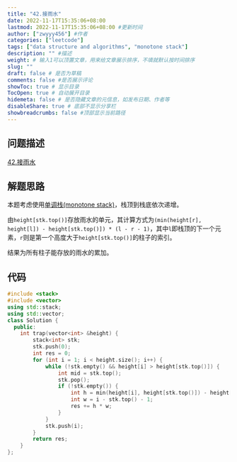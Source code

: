 ```yaml
---
title: "42.接雨水"
date: 2022-11-17T15:35:06+08:00
lastmod: 2022-11-17T15:35:06+08:00 #更新时间
author: ["zwyyy456"] #作者
categories: ["leetcode"]
tags: ["data structure and algorithms", "monotone stack"]
description: "" #描述
weight: # 输入1可以顶置文章，用来给文章展示排序，不填就默认按时间排序
slug: ""
draft: false # 是否为草稿
comments: false #是否展示评论
showToc: true # 显示目录
TocOpen: true # 自动展开目录
hidemeta: false # 是否隐藏文章的元信息，如发布日期、作者等
disableShare: true # 底部不显示分享栏
showbreadcrumbs: false #顶部显示当前路径
---
```

## 问题描述
[42.接雨水](https://leetcode.cn/problems/trapping-rain-water/)

## 解题思路
本题考虑使用[单调栈(monotone stack)](https://zwyyy456.vercel.app/zh/posts/tech/monotone-stack/)，栈顶到栈底依次递增。

由`height[stk.top()]`存放雨水的单元，其计算方式为`(min(height[r], height[l]) - height[stk.top()]) * (l - r - 1)`，其中`l`即栈顶的下一个元素，`r`则是第一个高度大于`height[stk.top()]`的柱子的索引。

结果为所有柱子能存放的雨水的累加。

## 代码
```cpp
#include <stack>
#include <vector>
using std::stack;
using std::vector;
class Solution {
  public:
    int trap(vector<int> &height) {
        stack<int> stk;
        stk.push(0);
        int res = 0;
        for (int i = 1; i < height.size(); i++) {
            while (!stk.empty() && height[i] > height[stk.top()]) {
                int mid = stk.top();
                stk.pop();
                if (!stk.empty()) {
                    int h = min(height[i], height[stk.top()]) - height[mid];
                    int w = i - stk.top() - 1;
                    res += h * w;
                }
            }
            stk.push(i);
        }
        return res;
    }
};
```

